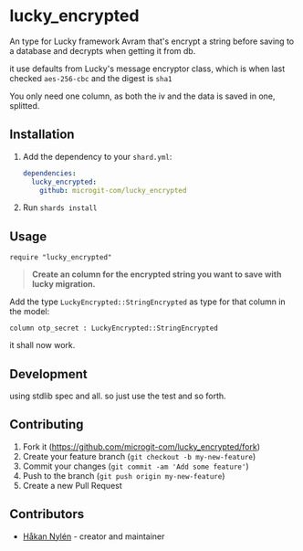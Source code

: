 # lucky_encrypted

An type for Lucky framework Avram that's encrypt a string before saving to a database and decrypts when getting it from db.

it use defaults from Lucky's message encryptor class, which is when last checked `aes-256-cbc` and the digest is `sha1`

You only need one column, as both the iv and the data is saved in one, splitted.

## Installation

1. Add the dependency to your `shard.yml`:

   ```yaml
   dependencies:
     lucky_encrypted:
       github: microgit-com/lucky_encrypted
   ```

2. Run `shards install`

## Usage

```crystal
require "lucky_encrypted"
```

> **Create an column for the encrypted string you want to save with lucky migration.**

Add the type `LuckyEncrypted::StringEncrypted` as type for that column in the model:

```
column otp_secret : LuckyEncrypted::StringEncrypted
```

it shall now work.

## Development

using stdlib spec and all. so just use the test and so forth.

## Contributing

1. Fork it (<https://github.com/microgit-com/lucky_encrypted/fork>)
2. Create your feature branch (`git checkout -b my-new-feature`)
3. Commit your changes (`git commit -am 'Add some feature'`)
4. Push to the branch (`git push origin my-new-feature`)
5. Create a new Pull Request

## Contributors

- [Håkan Nylén](https://github.com/confact) - creator and maintainer
